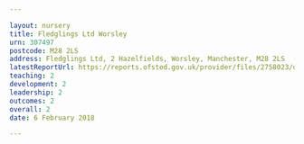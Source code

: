 ```yaml
---

layout: nursery
title: Fledglings Ltd Worsley
urn: 307497
postcode: M28 2LS
address: Fledglings Ltd, 2 Hazelfields, Worsley, Manchester, M28 2LS
latestReportUrl: https://reports.ofsted.gov.uk/provider/files/2758023/urn/307497.pdf
teaching: 2
development: 2
leadership: 2
outcomes: 2
overall: 2
date: 6 February 2018

---
```

